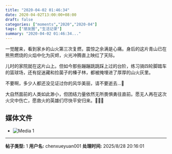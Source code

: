 ```yaml
---
title: "2020-04-02 01:46:34"
date: 2020-04-02T13:00:00+08:00
draft: false
categories: ["moments","2020","2020-04"]
tags: ["朋友圈","生活记录"]
summary: "2020-04-02 01:46:34..."
---
```


一觉醒来，看到家乡的山火第三次复燃，震惊之余满是心痛。身后的这片青山已在熊熊燃烧的火焰中化为灰烬，火光冲腾直上映红了天际。

儿时的家院就在这片山上。但如今那些蹦蹦跳跳踩上过的台阶，练习骑四轮脚踏车的篮球场，还有捉迷藏和捡菌子的榛子林，都被掩埋进了厚厚的山火灰里。

不要啊，多少人都还没见证过你的风华美丽，请不要逝去…🥺

大自然面前的人类如此渺小，但团结力量依然无所畏惧勇往直前。愿无人再在这次火灾中伤亡，愿救火的英雄们尽快平安归来。🙏🙏🙏

## 媒体文件

- ![Media 1](/Moments/photos/2020-04-02/202004020146340.jpg)

---

**帖子类型:** 1
**用户名:** chenxueyuan001
**处理时间:** 2025/8/28 20:16:01